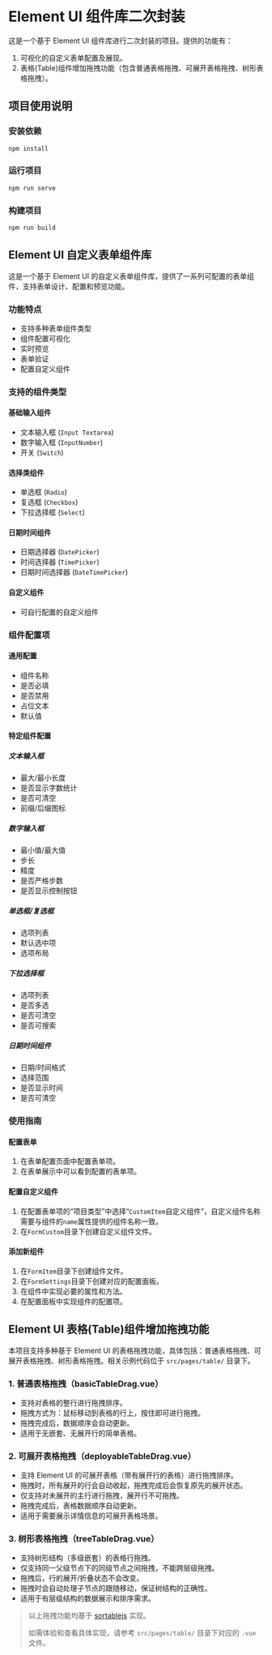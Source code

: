 # Element UI 组件库二次封装

这是一个基于 Element UI 组件库进行二次封装的项目。提供的功能有：

1. 可视化的自定义表单配置及展现。
2. 表格(Table)组件增加拖拽功能（包含普通表格拖拽、可展开表格拖拽、树形表格拖拽）。

## 项目使用说明

### 安装依赖
```bash
npm install
```

### 运行项目
```bash
npm run serve
```

### 构建项目
```bash
npm run build
```

## Element UI 自定义表单组件库

这是一个基于 Element UI 的自定义表单组件库，提供了一系列可配置的表单组件，支持表单设计、配置和预览功能。

### 功能特点
- 支持多种表单组件类型
- 组件配置可视化
- 实时预览
- 表单验证
- 配置自定义组件

### 支持的组件类型
#### 基础输入组件
- 文本输入框 (`Input Textarea`)
- 数字输入框 (`InputNumber`)
- 开关 (`Switch`)
#### 选择类组件
- 单选框 (`Radio`)
- 复选框 (`Checkbox`)
- 下拉选择框 (`Select`)
#### 日期时间组件
- 日期选择器 (`DatePicker`)
- 时间选择器 (`TimePicker`)
- 日期时间选择器 (`DateTimePicker`)
#### 自定义组件
- 可自行配置的自定义组件

### 组件配置项
#### 通用配置
- 组件名称
- 是否必填
- 是否禁用
- 占位文本
- 默认值
#### 特定组件配置
##### 文本输入框
- 最大/最小长度
- 是否显示字数统计
- 是否可清空
- 前缀/后缀图标
##### 数字输入框
- 最小值/最大值
- 步长
- 精度
- 是否严格步数
- 是否显示控制按钮
##### 单选框/复选框
- 选项列表
- 默认选中项
- 选项布局
##### 下拉选择框
- 选项列表
- 是否多选
- 是否可清空
- 是否可搜索
##### 日期时间组件
- 日期/时间格式
- 选择范围
- 是否显示时间
- 是否可清空

### 使用指南
#### 配置表单
1. 在表单配置页面中配置表单项。
2. 在表单展示中可以看到配置的表单项。
#### 配置自定义组件
1. 在配置表单项的“项目类型”中选择“`CustomItem`自定义组件”，自定义组件名称需要与组件的`name`属性提供的组件名称一致。
2. 在`FormCustom`目录下创建自定义组件文件。
#### 添加新组件
1. 在`FormItem`目录下创建组件文件。
2. 在`FormSettings`目录下创建对应的配置面板。
3. 在组件中实现必要的属性和方法。
4. 在配置面板中实现组件的配置项。

## Element UI 表格(Table)组件增加拖拽功能

本项目支持多种基于 Element UI 的表格拖拽功能，具体包括：普通表格拖拽、可展开表格拖拽、树形表格拖拽。相关示例代码位于 `src/pages/table/` 目录下。

### 1. 普通表格拖拽（basicTableDrag.vue）
- 支持对表格的整行进行拖拽排序。
- 拖拽方式为：鼠标移动到表格的行上，按住即可进行拖拽。
- 拖拽完成后，数据顺序会自动更新。
- 适用于无嵌套、无展开行的简单表格。

### 2. 可展开表格拖拽（deployableTableDrag.vue）
- 支持 Element UI 的可展开表格（带有展开行的表格）进行拖拽排序。
- 拖拽时，所有展开的行会自动收起，拖拽完成后会恢复原先的展开状态。
- 仅支持对未展开的主行进行拖拽，展开行不可拖拽。
- 拖拽完成后，表格数据顺序自动更新。
- 适用于需要展示详情信息的可展开表格场景。

### 3. 树形表格拖拽（treeTableDrag.vue）
- 支持树形结构（多级嵌套）的表格行拖拽。
- 仅支持同一父级节点下的同级节点之间拖拽，不能跨层级拖拽。
- 拖拽后，行的展开/折叠状态不会改变。
- 拖拽时会自动处理子节点的跟随移动，保证树结构的正确性。
- 适用于有层级结构的数据展示和排序需求。

> 以上拖拽功能均基于 [sortablejs](https://github.com/SortableJS/Sortable) 实现。
> 
> 如需体验和查看具体实现，请参考 `src/pages/table/` 目录下对应的 `.vue` 文件。


